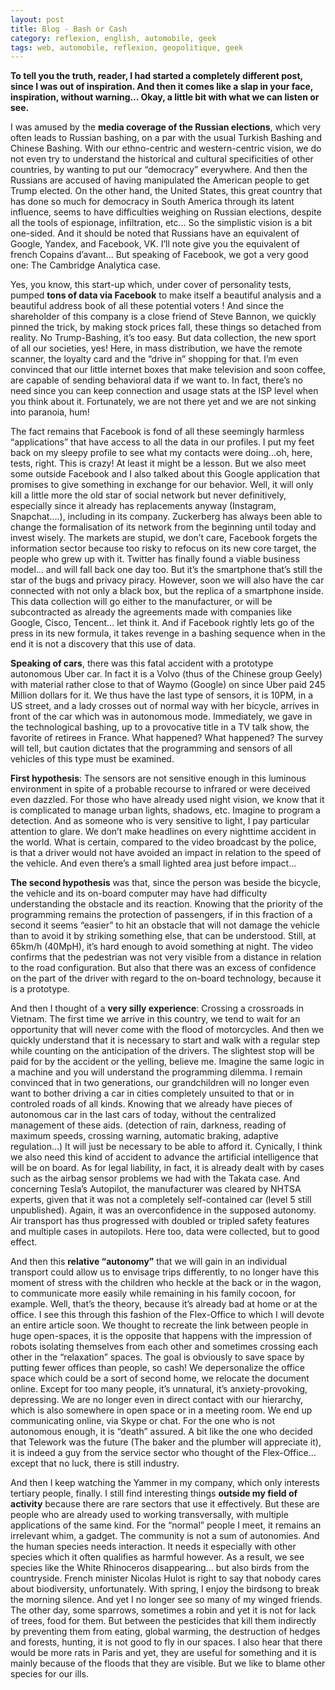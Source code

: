 ```yaml
---
layout: post
title: Blog - Bash or Cash
category: reflexion, english, automobile, geek
tags: web, automobile, reflexion, geopolitique, geek
---
```


**To tell you the truth, reader, I had started a completely different post, since I was out of inspiration. And then it comes like a slap in your face, inspiration, without warning… Okay, a little bit with what we can listen or see.**

I was amused by the **media coverage of the Russian elections**, which very often leads to Russian bashing, on a par with the usual Turkish Bashing and Chinese Bashing. With our ethno-centric and western-centric vision, we do not even try to understand the historical and cultural specificities of other countries, by wanting to put our “democracy” everywhere. And then the Russians are accused of having manipulated the American people to get Trump elected. On the other hand, the United States, this great country that has done so much for democracy in South America through its latent influence, seems to have difficulties weighing on Russian elections, despite all the tools of espionage, infiltration, etc… So the simplistic vision is a bit one-sided. And it should be noted that Russians have an equivalent of Google, Yandex, and Facebook, VK. I’ll note give you the equivalent of french Copains d’avant… But speaking of Facebook, we got a very good one: The Cambridge Analytica case.

Yes, you know, this start-up which, under cover of personality tests, pumped **tons of data via Facebook** to make itself a beautiful analysis and a beautiful address book of all these potential voters ! And since the shareholder of this company is a close friend of Steve Bannon, we quickly pinned the trick, by making stock prices fall, these things so detached from reality. No Trump-Bashing, it’s too easy. But data collection, the new sport of all our societies, yes! Here, in mass distribution, we have the remote scanner, the loyalty card and the “drive in” shopping for that. I’m even convinced that our little internet boxes that make television and soon coffee, are capable of sending behavioral data if we want to. In fact, there’s no need since you can keep connection and usage stats at the ISP level when you think about it. Fortunately, we are not there yet and we are not sinking into paranoia, hum!

The fact remains that Facebook is fond of all these seemingly harmless “applications” that have access to all the data in our profiles. I put my feet back on my sleepy profile to see what my contacts were doing…oh, here, tests, right. This is crazy! At least it might be a lesson. But we also meet some outside Facebook and I also talked about this Google application that promises to give something in exchange for our behavior. Well, it will only kill a little more the old star of social network but never definitively, especially since it already has replacements anyway (Instagram, Snapchat….), including in its company. Zuckerberg has always been able to change the formalisation of its network from the beginning until today and invest wisely. The markets are stupid, we don’t care, Facebook forgets the information sector because too risky to refocus on its new core target, the people who grew up with it. Twitter has finally found a viable business model… and will fall back one day too. But it’s the smartphone that’s still the star of the bugs and privacy piracy. However, soon we will also have the car connected with not only a black box, but the replica of a smartphone inside. This data collection will go either to the manufacturer, or will be subcontracted as already the agreements made with companies like Google, Cisco, Tencent… let think it. And if Facebook rightly lets go of the press in its new formula, it takes revenge in a bashing sequence when in the end it is not a discovery that this use of data.

**Speaking of cars**, there was this fatal accident with a prototype autonomous Uber car. In fact it is a Volvo (thus of the Chinese group Geely) with material rather close to that of Waymo (Google) on since Uber paid 245 Million dollars for it. We thus have the last type of sensors, it is 10PM, in a US street, and a lady crosses out of normal way with her bicycle, arrives in front of the car which was in autonomous mode. Immediately, we gave in the technological bashing, up to a provocative title in a TV talk show, the favorite of retirees in France. What happened? What happened? The survey will tell, but caution dictates that the programming and sensors of all vehicles of this type must be examined.

**First hypothesis**: The sensors are not sensitive enough in this luminous environment in spite of a probable recourse to infrared or were deceived even dazzled. For those who have already used night vision, we know that it is complicated to manage urban lights, shadows, etc. Imagine to program a detection. And as someone who is very sensitive to light, I pay particular attention to glare. We don’t make headlines on every nighttime accident in the world. What is certain, compared to the video broadcast by the police, is that a driver would not have avoided an impact in relation to the speed of the vehicle. And even there’s a small lighted area just before impact…

**The second hypothesis** was that, since the person was beside the bicycle, the vehicle and its on-board computer may have had difficulty understanding the obstacle and its reaction. Knowing that the priority of the programming remains the protection of passengers, if in this fraction of a second it seems “easier” to hit an obstacle that will not damage the vehicle than to avoid it by striking something else, that can be understood. Still, at 65km/h (40MpH), it’s hard enough to avoid something at night. The video confirms that the pedestrian was not very visible from a distance in relation to the road configuration. But also that there was an excess of confidence on the part of the driver with regard to the on-board technology, because it is a prototype.

And then I thought of a **very silly experience**: Crossing a crossroads in Vietnam. The first time we arrive in this country, we tend to wait for an opportunity that will never come with the flood of motorcycles. And then we quickly understand that it is necessary to start and walk with a regular step while counting on the anticipation of the drivers. The slightest stop will be paid for by the accident or the yelling, believe me. Imagine the same logic in a machine and you will understand the programming dilemma. I remain convinced that in two generations, our grandchildren will no longer even want to bother driving a car in cities completely unsuited to that or in controled roads of all kinds. Knowing that we already have pieces of autonomous car in the last cars of today, without the centralized management of these aids. (detection of rain, darkness, reading of maximum speeds, crossing warning, automatic braking, adaptive regulation…) It will just be necessary to be able to afford it. Cynically, I think we also need this kind of accident to advance the artificial intelligence that will be on board. As for legal liability, in fact, it is already dealt with by cases such as the airbag sensor problems we had with the Takata case. And concerning Tesla’s Autopilot, the manufacturer was cleared by NHTSA experts, given that it was not a completely self-contained car (level 5 still unpublished). Again, it was an overconfidence in the supposed autonomy. Air transport has thus progressed with doubled or tripled safety features and multiple cases in autopilots. Here too, data were collected, but to good effect.

And then this **relative “autonomy”** that we will gain in an individual transport could allow us to envisage trips differently, to no longer have this moment of stress with the children who heckle at the back or in the wagon, to communicate more easily while remaining in his family cocoon, for example. Well, that’s the theory, because it’s already bad at home or at the office. I see this through this fashion of the Flex-Office to which I will devote an entire article soon. We thought to recreate the link between people in huge open-spaces, it is the opposite that happens with the impression of robots isolating themselves from each other and sometimes crossing each other in the “relaxation” spaces. The goal is obviously to save space by putting fewer offices than people, so cash! We depersonalize the office space which could be a sort of second home, we relocate the document online. Except for too many people, it’s unnatural, it’s anxiety-provoking, depressing. We are no longer even in direct contact with our hierarchy, which is also somewhere in open space or in a meeting room. We end up communicating online, via Skype or chat. For the one who is not autonomous enough, it is “death” assured. A bit like the one who decided that Telework was the future (The baker and the plumber will appreciate it), it is indeed a guy from the service sector who thought of the Flex-Office… except that no luck, there is still industry.

And then I keep watching the Yammer in my company, which only interests tertiary people, finally. I still find interesting things **outside my field of activity** because there are rare sectors that use it effectively. But these are people who are already used to working transversally, with multiple applications of the same kind. For the “normal” people I meet, it remains an irrelevant whim, a gadget. The community is not a sum of autonomies. And the human species needs interaction. It needs it especially with other species which it often qualifies as harmful however. As a result, we see species like the White Rhinoceros disappearing… but also birds from the countryside. French minister Nicolas Hulot is right to say that nobody cares about biodiversity, unfortunately. With spring, I enjoy the birdsong to break the morning silence. And yet I no longer see so many of my winged friends. The other day, some sparrows, sometimes a robin and yet it is not for lack of trees, food for them. But between the pesticides that kill them indirectly by preventing them from eating, global warming, the destruction of hedges and forests, hunting, it is not good to fly in our spaces. I also hear that there would be more rats in Paris and yet, they are useful for something and it is mainly because of the floods that they are visible. But we like to blame other species for our ills.
